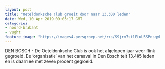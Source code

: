 ```yaml
---
layout: post
title: "Oeteldonksche Club groeit door naar 13.500 leden"
date: Wed, 10 Apr 2019 09:03:17 GMT
categories: 
- noord-brabant 
- vught 
feature_image: "https://images4.persgroep.net/rcs/S9jrm7stlELuU5SPnsqybJu0Ihg/diocontent/142424319/_fitwidth/400/?appId=21791a8992982cd8da851550a453bd7f&quality=0.7"
---
```


DEN BOSCH - De Oeteldonksche Club is ook het afgelopen jaar weer flink gegroeid. De ’organisatie’ van het carnaval in Den Bosch telt 13.485 leden en is daarmee met zeven procent gegroeid.
